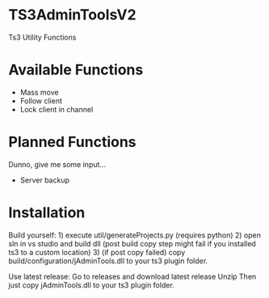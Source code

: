 # TS3AdminToolsV2
Ts3 Utility Functions

# Available Functions

- Mass move
- Follow client
- Lock client in channel

# Planned Functions
Dunno, give me some input...
- Server backup

# Installation

Build yourself:
	1) execute util/generateProjects.py (requires python)
	2) open sln in vs studio and build dll (post build copy step might fail if you installed ts3 to a custom location)
	3) (if post copy failed) copy build/configuration/jAdminTools.dll to your ts3 plugin folder.


Use latest release:
	Go to releases and download latest release
	Unzip
	Then just copy jAdminTools.dll to your ts3 plugin folder.
